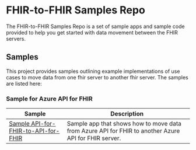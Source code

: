 # FHIR-to-FHIR Samples Repo
The FHIR-to-FHIR Samples Repo is a set of sample apps and sample code provided to help you get started with data movement between the FHIR servers. 

## Samples

This project provides samples outlining example implementations of use cases to move data from one fhir server to another fhir server. The samples are listed here:

### Sample for Azure API for FHIR

|Sample|Description|
| --- | --- |
| [Sample API-for-FHIR-to-API-for-FHIR](https://github.com/Azure-Samples/azure-health-data-services-samples/tree/main/samples/Analytics%20Visualization) | Sample app that shows how to move data from Azure API for FHIR to another Azure API for FHIR server. |
